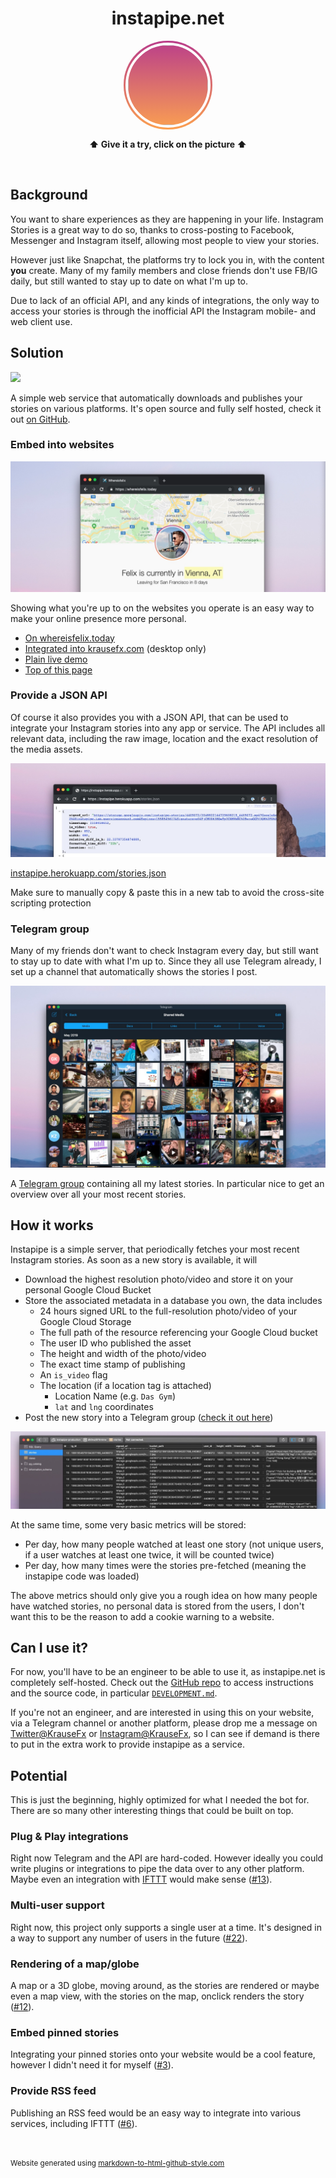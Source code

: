 <h1 style="text-align: center;">instapipe.net</h1>



<div id="story-available">
  <img 
    src="https://graph.facebook.com/100000723486971/picture?type=large"
    id="storyProfilePicture"
    onclick="showStories()"
  />
</div>

<div id="storyViewer">
  <div id="storyViewerDimmedBackground" onclick="dismissStories()"></div>
  <div id="storyContent">
    <div id="storyHeader">
      <img 
        id="storyHeaderProfilePicture"
        onclick="window.open('https://instagram.com/krausefx', '_blank')"
      />
      <p id="storyUserlink"><a href="https://instagram.com/krausefx" target="_blank">KrauseFx</a></p>
      <p id="storyTimestamp"></p>
      <p id="poweredByInstapipe"><a href="https://instapipe.net" target="_blank">instapipe.net</a></p>
    </div>
    <div id="storyProgressBar"></div>
    <div id="storyBackButton" class="storyButton" onclick="userDidClickPreviousStory()">
      <
    </div>
    <div id="storyNextButton" class="storyButton" onclick="userDidClickNextStory()">
      >
    </div>

    <video autoplay playsinline muted id="storyVideoViewer">
    </video>
    <div id="storyPhotoViewer" onclick="userDidClickNextStory()">
    </div>
  </div>
  <img src="" id="fakeContentToPreloadImages" />
</div>

<script type='text/javascript'>
let host = "https://instapipe.herokuapp.com/"
let userId = "4409072"

var storiesToShow = null;
var timeOutForPhotos = 4.0;
var storyProgressSpacing = 5;
var progressPadding = 2;
var progressBars = null;
var storiesContent = null;

var nextStoryTimeout = null;
var currentIndex = -1;

function preloadStoriesIndex() {
  var url = host + "stories.json?user_id=" + userId;

  var xmlHttp = new XMLHttpRequest();
  xmlHttp.onreadystatechange = function() { 
    if (xmlHttp.readyState == 4 && xmlHttp.status == 200) {
      storiesContent = JSON.parse(xmlHttp.responseText)
      if (storiesContent.length == 0) {
        // Default it's shown, as it looks nicer
        // and I post stories most days :joy:
        document.getElementById("story-available").className += "story-not-available"
      } else {
        // preload the first story if it's a picture
        if (!storiesContent[0]["is_video"]) {
          document.getElementById("fakeContentToPreloadImages").src = storiesContent[0]["signed_url"]
        }
      }
    }
  };

  xmlHttp.open("GET", url, true); // true = asynchronous 
  xmlHttp.send(null);
}

function showStories() {
  if (storiesContent == null || storiesContent.length == 0) {
    return;
  }

  // Copy the profile picture URL to the story header, to only have to define it once
  // we only do that once everything is loaded, as depending on the website
  // the image node might not be acccessible yet
  let profileImageURL = document.getElementById("storyProfilePicture").src
  document.getElementById("storyHeaderProfilePicture").src = profileImageURL;

  storiesToShow = []
  progressBars = []

  document.getElementById("storyViewer").style.display = "block"

  for (let storyIndex in storiesContent) {
    let currentStory = storiesContent[storyIndex]
    storiesToShow.push(currentStory)
  }

  for (let currentStoryIndex in storiesToShow) {
    let currentStory = storiesToShow[currentStoryIndex]

    // Append the progress items
    var progressBarBackground = document.createElement("div")
    progressBarBackground.className = "storyProgressBarItemBg"
    progressBarBackground.style.width = "calc(" + (1.0 / storiesToShow.length) * 100 + "%" + " - " + progressPadding * 2 + "px)"
    progressBarBackground.style.marginRight = progressPadding + "px"
    progressBarBackground.style.marginLeft = progressPadding + "px"
    document.getElementById("storyProgressBar").appendChild(progressBarBackground)

    var progressBarForeground = document.createElement("div")
    progressBarForeground.style.width = "0%"
    progressBarForeground.className = "storyProgressBarItemFg"
    progressBarBackground.appendChild(progressBarForeground)

    progressBars.push(progressBarForeground)
  }

  currentIndex = 0
  renderCurrentStory()

  var xmlHttp = new XMLHttpRequest();
  xmlHttp.onreadystatechange = function() {}
  xmlHttp.open("GET", host + "didOpenStories", true); // true = asynchronous 
  xmlHttp.send(null);
}

function renderCurrentStory() {
  currentStory = storiesToShow[currentIndex]
  
  for (let index in progressBars) {
    let currentProgressBar = progressBars[index]
    if (currentIndex > index) {
      currentProgressBar.style.width = "100%"
    } else {
      currentProgressBar.style.width = "0%"
    }
  }

  // Show image/video
  let videoViewer = document.getElementById("storyVideoViewer")
  let photoViewer = document.getElementById("storyPhotoViewer")
  let progressBarContent = progressBars[currentIndex]

  document.getElementById("storyTimestamp").textContent = currentStory["formatted_time_diff"]

  if (currentStory["is_video"]) {
    videoViewer.src = currentStory["signed_url"]
    videoViewer.style.display = "block"
    videoViewer.onended = function() {
      if (currentIndex < storiesToShow.length - 1) {
        currentIndex++;
        renderCurrentStory();
      } else {
        dismissStories();
      }
    };
    let videoUpdatedDuration = function() {
      // this is triggered when the video file was loaded
      // videos have dynamic length
      animateProgressBar(progressBarContent, videoViewer.duration)
      videoViewer.removeEventListener("durationchange", videoUpdatedDuration)
    }
    videoViewer.addEventListener("durationchange", videoUpdatedDuration)
    videoViewer.load()
    videoViewer.play()
    photoViewer.style.display = "none"
  } else {
    photoViewer.style.backgroundImage = "url('" + currentStory["signed_url"] + "')"
    videoViewer.style.display = "none"
    photoViewer.style.display = "block"
    animateProgressBar(progressBarContent, timeOutForPhotos) // photos are always x seconds

    // Advance to next story after X seconds
    nextStoryTimeout = setTimeout(function() {
      if (currentIndex < storiesToShow.length - 1) {
        currentIndex++;
        renderCurrentStory();
      } else {
        dismissStories();
      }
    }, timeOutForPhotos * 1000)
  }

  // Trigger the next one
  if (currentIndex < storiesToShow.length - 1 && !storiesToShow[currentIndex + 1]["is_video"])
  {
    setTimeout(function() {
      // Poor person's pre-loading of images, with a slight delay
      document.getElementById("fakeContentToPreloadImages").src = storiesToShow[currentIndex + 1]["signed_url"]
    }, timeOutForPhotos / 3.0 * 1000)
  }
}

function animateProgressBar(progressBar, duration) {
  progressBar.style.animationName = "storyViewProgress";
  progressBar.style.animationDuration = duration + "s";
}

function userDidClickPreviousStory() {
  if (currentIndex > 0) {
    stopAllAnimations()
    currentIndex--;
    renderCurrentStory();
  } else {
    dismissStories();
  }
}

function userDidClickNextStory() {
  if (currentIndex < storiesToShow.length - 1) {
    stopAllAnimations()
    currentIndex++;
    renderCurrentStory();
  } else {
    dismissStories();
  }
}

function stopAllAnimations() {
  clearTimeout(nextStoryTimeout)
  document.getElementById("storyVideoViewer").onended = null

  for (let index in progressBars) {
    let currentProgressBar = progressBars[index]
    currentProgressBar.style.animationName = null
  }
}

function dismissStories() {
  document.getElementById("storyViewer").style.display = "none"
  document.getElementById("storyProgressBar").innerHTML = ""
  stopAllAnimations()
}

window.addEventListener("keyup", function(e) {
  if (e.keyCode == 27) { // ESC
    dismissStories()
    return true;
  }
  if (e.keyCode == 37) { // Left
    userDidClickPreviousStory();
  }
  if (e.keyCode == 39) { // Right
    userDidClickNextStory();
  }
}, false);

preloadStoriesIndex();

</script>
<style type='text/css'>
#storyProfilePicture {
  width: 128px;
  height: 128px;
  border-radius: 70px;
  margin-left: 3px;
  margin-top: 3px;
  cursor: pointer;
  border: 4px solid white;
}

#story-available {
  background-image: linear-gradient(rgb(186, 62, 138), #fba051);
  height: 142px;
  width: 142px;
  z-index: -10;
  border-radius: 70px;
  margin-bottom: 15px;
}

#story-available.story-not-available {
  background-image: none !important;
}

#storyViewer {
  height: 100%;
  width: 100%;
  position: fixed;
  top: 0;
  left: 0;
  z-index: 100;
  text-align: center;
  display: none;

  font-family: 'Helvetica Neue', sans-serif;
  font-weight: normal;
}
#storyViewer > #storyViewerDimmedBackground {
  /* This is a separate div to allow onclick events */
  background-color: rgba(0, 0, 0, 0.8);
  height: 100%;
  width: 100%;
  z-index: -1;
  position: absolute;
}

#storyViewer p {
  color: #686868;
  font-size: 20px;
  line-height: 24px;
  margin: 0 0 24px;
  text-align: center;
  text-justify: inter-word;
}

#storyViewer > #storyContent {
  width: 512px;
  max-width: 80%; /* for mobile devices */
  margin-top: 30px;
  display: inline-block;

  /* 
    To get the right aspect ratio, while still having a dynamic content size
    https://stackoverflow.com/questions/1495407/maintain-the-aspect-ratio-of-a-div-with-css
    IG content: 910px height to 512px width = ~178%
    So the `padding-bottom` sets the height of the content
  */
  padding-bottom: 178%;
}

#storyViewer > #storyContent > .storyButton {
  position: fixed;
  top: calc(910px - 450px);
  background-color: rgba(200, 200, 200, 0.88);
  padding: 10px;
  color: rgba(0, 0, 0, 0.8);
  font-weight: bolder;
  font-size: 16px;
  border-radius: 18px;
  width: 20px;
  height: 20px;
  text-align: center;
  cursor: pointer;
}

#storyViewer > #storyContent > #storyBackButton {
  left: 50px;
}

#storyViewer > #storyContent > #storyNextButton {
  right: 53px; /* no idea where the difference comes from */
}

#storyViewer > #storyContent > #storyPhotoViewer {
  width: 100%;
  padding-bottom: 178%; /* see comment in #storyContent */
  background-size: cover;
  background-repeat: no-repeat;
  background-position: 50% 50%;
}

#storyViewer > #storyContent > #storyVideoViewer {
  padding-bottom: 178%; /* see comment in #storyContent */
  width: 100%;
}

#storyViewer > #storyContent > #storyProgressBar {
  width: calc(100% + 4px);
  margin-left: -2px;
  height: 3px;
  margin-top: 10px;
  margin-bottom: 10px;
}

#storyViewer > #storyContent > #storyProgressBar > .storyProgressBarItemBg {
  border-radius: 6px;
  background-color: rgba(187, 187, 187, 0.6);
  height: 100%;
  display: inline-block;
  float: left;
}

.storyProgressBarItemFg {
  background-color: #FFF;
  height: 100%;
  border-radius: 3px;
  animation-timing-function: linear;
}

#fakeContentToPreloadImages {
  height: 0;
  width: 0;
  opacity: 0;
}

@keyframes storyViewProgress {
  from { width: 0%; }
  to { width: 100%; }
}

/* Story header */
#storyHeader {
  height: 50px;
  text-align: left;
}

#storyHeader > #storyHeaderProfilePicture {
  height: 38px;
  width: 38px;
  border-radius: 19px;
  cursor: pointer;
  margin-top: 7px;
  display: block-inline;
}

#storyHeader > #storyUserlink {
  display: block-inline;
  margin-left: 50px;
  text-align: left;
  margin-top: -40px; /* hacky */
  padding-top: 0;
  font-size: 20px;
}

#storyHeader > #storyUserlink > a {
  color: white !important;
  text-decoration: none;
}

#storyHeader > #storyTimestamp {
  color: #777;
  display: block-inline;
  margin-left: 50px;
  text-align: left;
  margin-top: -28px;
  padding-top: 0;
  font-size: 16px;
}

#storyHeader > #poweredByInstapipe {
  display: block-inline;
  margin-left: 150px;
  text-align: right;
  margin-top: -50px; /* hacky */
  padding-top: 0;
  font-size: 16px;
}

#storyHeader > #poweredByInstapipe > a {
  color: #999 !important;
  text-decoration: none;
}

</style>




<p style="text-align: center;"><b>⬆️ Give it a try, click on the picture ⬆️</b></p>

<style type="text/css">
  #story-available {
    margin-left: auto;
    margin-right: auto;
  }
</style>

<br />

## Background

You want to share experiences as they are happening in your life. Instagram Stories is a great way to do so, thanks to cross-posting to Facebook, Messenger and Instagram itself, allowing most people to view your stories.

However just like Snapchat, the platforms try to lock you in, with the content **you** create. Many of my family members and close friends don't use FB/IG daily, but still wanted to stay up to date on what I'm up to.

Due to lack of an official API, and any kinds of integrations, the only way to access your stories is through the inofficial API the Instagram mobile- and web client use.

## Solution

[![](https://img.shields.io/badge/author-@KrauseFx-blue.svg?style=flat)](https://twitter.com/KrauseFx)

A simple web service that automatically downloads and publishes your stories on various platforms. It's open source and fully self hosted, check it out [on GitHub](https://github.com/KrauseFx/instapipe).

### Embed into websites

<a href="https://whereisfelix.today">
  <img src="assets/whereisfelixScreenshot.jpg" />
</a>

Showing what you're up to on the websites you operate is an easy way to make your online presence more personal.

- [On whereisfelix.today](https://whereisfelix.today)
- [Integrated into krausefx.com](https://krausefx.com) (desktop only)
- [Plain live demo](https://krausefx.github.io/instapipe/web/index.html)
- [Top of this page]("#")

### Provide a JSON API

Of course it also provides you with a JSON API, that can be used to integrate your Instagram stories into any app or service. The API includes all relevant data, including the raw image, location and the exact resolution of the media assets.

<img src="assets/apiScreenshot.jpg" />

[instapipe.herokuapp.com/stories.json](https://instapipe.herokuapp.com/stories.json)

Make sure to manually copy & paste this in a new tab to avoid the cross-site scripting protection

### Telegram group

Many of my friends don't want to check Instagram every day, but still want to stay up to date with what I'm up to. Since they all use Telegram already, I set up a channel that automatically shows the stories I post.

<a href="https://t.me/joinchat/AAAAAFADGfZcXqQj3TK73A">
  <img src="assets/telegramScreenshot.jpg" />
</a>

A [Telegram group](https://t.me/joinchat/AAAAAFADGfZcXqQj3TK73A) containing all my latest stories. In particular nice to get an overview over all your most recent stories.

## How it works

Instapipe is a simple server, that periodically fetches your most recent Instagram stories. As soon as a new story is available, it will

- Download the highest resolution photo/video and store it on your personal Google Cloud Bucket
- Store the associated metadata in a database you own, the data includes
  - 24 hours signed URL to the full-resolution photo/video of your Google Cloud Storage
  - The full path of the resource referencing your Google Cloud bucket
  - The user ID who published the asset
  - The height and width of the photo/video
  - The exact time stamp of publishing
  - An `is_video` flag
  - The location (if a location tag is attached)
    - Location Name (e.g. `Das Gym`)
    - `lat` and `lng` coordinates
- Post the new story into a Telegram group ([check it out here](https://t.me/joinchat/AAAAAFADGfZcXqQj3TK73A))

<img src="assets/databaseScreenshot.jpg" />

At the same time, some very basic metrics will be stored:

- Per day, how many people watched at least one story (not unique users, if a user watches at least one twice, it will be counted twice)
- Per day, how many times were the stories pre-fetched (meaning the instapipe code was loaded)

The above metrics should only give you a rough idea on how many people have watched stories, no personal data is stored from the users, I don't want this to be the reason to add a cookie warning to a website.

## Can I use it?

For now, you'll have to be an engineer to be able to use it, as instapipe.net is completely self-hosted. Check out the [GitHub repo](https://github.com/krausefx/instapipe) to access instructions and the source code, in particular [`DEVELOPMENT.md`](https://github.com/KrauseFx/instapipe/blob/master/DEVELOPMENT.md).

If you're not an engineer, and are interested in using this on your website, via a Telegram channel or another platform, please drop me a message on [Twitter@KrauseFx](https://twitter.com/KrauseFx) or [Instagram@KrauseFx](https://instagram.com/KrauseFx), so I can see if demand is there to put in the extra work to provide instapipe as a service.

## Potential

This is just the beginning, highly optimized for what I needed the bot for. There are so many other interesting things that could be built on top.

### Plug & Play integrations

Right now Telegram and the API are hard-coded. However ideally you could write plugins or integrations to pipe the data over to any other platform. Maybe even an integration with [IFTTT](https://ifttt.com) would make sense ([#13](https://github.com/KrauseFx/instapipe/issues/13)).

### Multi-user support

Right now, this project only supports a single user at a time. It's designed in a way to support any number of users in the future ([#22](https://github.com/KrauseFx/instapipe/issues/new)).

### Rendering of a map/globe

A map or a 3D globe, moving around, as the stories are rendered or maybe even a map view, with the stories on the map, onclick renders the story ([#12](https://github.com/KrauseFx/instapipe/issues/12)).

### Embed pinned stories

Integrating your pinned stories onto your website would be a cool feature, however I didn't need it for myself ([#3](https://github.com/KrauseFx/instapipe/issues/3)).

### Provide RSS feed

Publishing an RSS feed would be an easy way to integrate into various services, including IFTTT ([#6](https://github.com/KrauseFx/instapipe/issues/6)).

<br />

<p style="margin-bottom: 0px;">
  <small>Website generated using <a href="https://markdown-to-github-style-web.com/" target="_blank">markdown-to-html-github-style.com</a></small></p>

